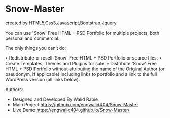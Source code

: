 # Snow-Master
created by HTML5,Css3,Javascript,Bootstrap,Jquery

You can use 'Snow' Free HTML + PSD Portfolio for multiple projects, both personal and commercial.
 
The only things you can’t do:

•	Redistribute or resell 'Snow' Free HTML + PSD Portfolio or source files.
•	Create Templates, Themes and Plugins for sale.
•	Distribute 'Snow' Free HTML + PSD Portfolio without attributing the name of the Original Author (or pseudonym, if applicable) including links to portfolio and a link to the full WordPress version (all links below).


Authors:

- Designed and Developed By Walid Rabie
- Main Project:https://github.com/engwalid404/Snow-Master
- Live Demo:https://engwalid404.github.io/Snow-Master/


